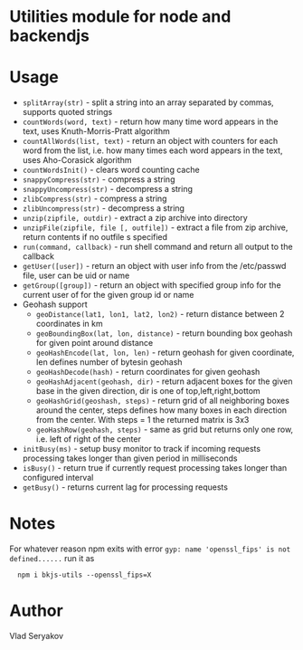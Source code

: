 # Utilities module for node and backendjs

# Usage
 - `splitArray(str)` - split a string into an array separated by commas, supports quoted strings
 - `countWords(word, text)` - return how many time word appears in the text, uses Knuth-Morris-Pratt algorithm
 - `countAllWords(list, text)` - return an object with counters for each word from the list, i.e. how many times each word appears in the text, uses Aho-Corasick algorithm
 - `countWordsInit()` - clears word counting cache
 - `snappyCompress(str)` - compress a string
 - `snappyUncompress(str)` - decompress a string
 - `zlibCompress(str)` - compress a string
 - `zlibUncompress(str)` - decompress a string
 - `unzip(zipfile, outdir)` - extract a zip archive into directory
 - `unzipFile(zipfile, file [, outfile])` - extract a file from zip archive, return contents if no outfile s specified
 - `run(command, callback)` - run shell command and return all output to the callback
 - `getUser([user])` - return an object with user info from the /etc/passwd file, user can be uid or name
 - `getGroup([group])` - return an object with specified group info for the current user of for the given group id or name
 - Geohash support
   - `geoDistance(lat1, lon1, lat2, lon2)` - return distance between 2 coordinates in km
   - `geoBoundingBox(lat, lon, distance)` - return bounding box geohash for given point around distance
   - `geoHashEncode(lat, lon, len)` - return geohash for given coordinate, len defines number of bytesin geohash
   - `geoHashDecode(hash)` - return coordinates for given geohash
   - `geoHashAdjacent(geohash, dir)` - return adjacent boxes for the given base in the given direction, dir is one of top,left,right,bottom
   - `geoHashGrid(geoshash, steps)` - return grid of all neighboring boxes around the center, steps defines how many boxes in each direction from the center. With steps = 1 the returned matrix is 3x3
   - `geoHashRow(geohash, steps)` - same as grid but returns only one row, i.e. left of right of the center
 - `initBusy(ms)` - setup busy monitor to track if incoming requests processing takes longer than given period in milliseconds
 - `isBusy()` - return true if currently request processing takes longer than configured interval
 - `getBusy()` - returns current lag for processing requests

# Notes

For whatever reason npm exits with error `gyp: name 'openssl_fips' is not defined......` run it as

      npm i bkjs-utils --openssl_fips=X

# Author

Vlad Seryakov

